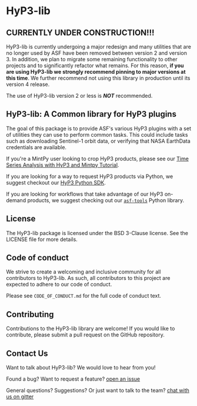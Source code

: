 # HyP3-lib

## CURRENTLY UNDER CONSTRUCTION!!!
HyP3-lib is currently undergoing a major redesign and many utilities that are no longer used by ASF have been removed between version 2 and version 3. In addition, we plan to migrate some remaining functionality to other projects and to significantly refactor what remains. For this reason, **if you are using HyP3-lib we strongly recommend pinning to major versions at this time**. We further recommend not using this library in production until its version 4 release.

The use of HyP3-lib version 2 or less is **_NOT_** recommended.

## HyP3-lib: A Common library for HyP3 plugins
The goal of this package is to provide ASF's various HyP3 plugins with a set of utilities they can use to perform common tasks. This could include tasks such as downloading Sentinel-1 orbit data, or verifying that NASA EarthData credentials are available.

If you're a MintPy user looking to crop HyP3 products, please see our [Time Series Analysis with HyP3 and Mintpy Tutorial](https://hyp3-docs.asf.alaska.edu/tutorials/mintpy).

If you are looking for a way to request HyP3 products via Python, we suggest checkout our [HyP3 Python SDK](https://github.com/ASFHyP3/hyp3-sdk).

If you are looking for workflows that take advantage of our HyP3 on-demand products, we suggest checking out our [`asf-tools`](https://github.com/ASFHyP3/asf-tools) Python library.

## License
The HyP3-lib package is licensed under the BSD 3-Clause license. See the LICENSE file for more details.

## Code of conduct
We strive to create a welcoming and inclusive community for all contributors to HyP3-lib. As such, all contributors to this project are expected to adhere to our code of conduct.

Please see `CODE_OF_CONDUCT.md` for the full code of conduct text.

## Contributing
Contributions to the HyP3-lib library are welcome! If you would like to contribute, please submit a pull request on the GitHub repository.

## Contact Us
Want to talk about HyP3-lib? We would love to hear from you!

Found a bug? Want to request a feature?
[open an issue](https://github.com/ASFHyP3/hyp3-lib/issues/new)

General questions? Suggestions? Or just want to talk to the team?
[chat with us on gitter](https://gitter.im/ASFHyP3/community)
